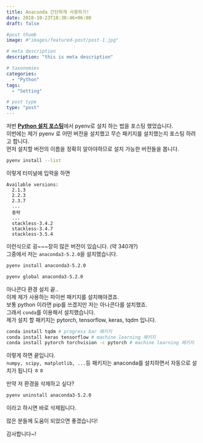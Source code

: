 ```yaml
---
title: Anaconda 간단하게 사용하기!
date: 2018-10-23T18:30:46+06:00
draft: false

#post thumb
image: #"images/featured-post/post-1.jpg"

# meta description
description: "this is meta description"

# taxonomies
categories:
  - "Python"
tags:
  - "Setting"

# post type
type: "post"
---
```


저번 [**Python 설치 포스팅**](https://jjerry-k.github.io/python/2018/09/27/python4mac/)에서 pyenv로 설치 하는 법을 포스팅 했었습니다.  
이번에는 제가 pyenv 로 어떤 버전을 설치했고 무슨 패키지를 설치했는지 포스팅 하려고 합니다.  
먼저 설치할 버전의 이름을 정확히 알아야하므로 설치 가능한 버전들을 봅니다.

``` bash
pyenv install --list
```
이렇게 터미널에 입력을 하면

```
Available versions:
  2.1.3
  2.2.3
  2.3.7
  ...
  중략
  ...
  stackless-3.4.2
  stackless-3.4.7
  stackless-3.5.4
```

이런식으로 굉~~~장히 많은 버전이 있습니다. (약 340개?)  
그중에서 저는 `anaconda3-5.2.0`을 설치했습니다.

``` bash
pyenv install anaconda3-5.2.0

pyenv global anaconda3-5.2.0
```

아나콘다 환경 설치 끝..  
이제 제가 사용하는 파이썬 패키지를 설치해야겠죠.  
보통 python 이라면 pip를 쓰겠지만 저는 아나콘다를 설치했죠.  
그래서 `conda`를 이용해서 설치했습니다.  
제가 설치 할 패키지는 pytorch, tensorflow, keras, tqdm 입니다.  

``` bash
conda install tqdm # progress bar 패키지
conda install keras tensorflow # machine learning 패키지
conda install pytorch torchvision -c pytorch # machine learning 패키지
```

 이렇게 하면 끝입니다.  
 `numpy, scipy, matplotlib, ...`등 패키지는 anaconda를 설치하면서 자동으로 설치가 됩니다 ㅎㅎ  

 만약 저 환경을 삭제하고 싶다?
 ``` bash
 pyenv uninstall anaconda3-5.2.0
 ```
 이라고 하시면 바로 삭제됩니다.

 많은 분들께 도움이 되었으면 좋겠습니다!

 감사합니다~!
